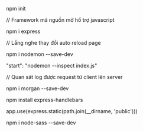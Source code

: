 <!-- 1. Create project -->

npm init

<!-- 2. Install Express -->

// Framework mã nguồn mở hổ trợ javascript

npm i express

<!-- 3. Install Nodemon $ inspector -->

// Lắng nghe thay đổi auto reload page

npm i nodemon --save-dev

"start": "nodemon --inspect index.js"

<!-- 4. Install Morgan -->

// Quan sát log được request từ client lên server

npm i morgan --save-dev

<!-- 5. Install Template engines (Handlebars) -->

npm install express-handlebars

<!-- 6. Config Static file -->

app.use(express.static(path.join(\_\_dirname, 'public')))

<!-- 7. Install node-SASS -->

npm i node-sass --save-dev

<!-- 8. Use Bootstrap -->

